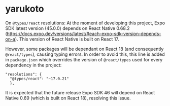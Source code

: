# yarukoto

On `@types/react` resolutions:
At the moment of developing this project, Expo SDK latest version (45.0.0) depends on React Native 0.68.2 (https://docs.expo.dev/versions/latest/#each-expo-sdk-version-depends-on-a). This version of React Native is built on React 17.

However, some packages will be dependant on React 18 (and consequently `@react/types`), causing typing errors. In order to avoid this, this line is added in `package.json` which overrides the version of `@react/types` used for every dependency in the project:

```
"resolutions": {
  "@types/react": "~17.0.21"
  },
```

It is expected that the future release Expo SDK 46 will depend on React Native 0.69 (which is built on React 18), resolving this issue.
